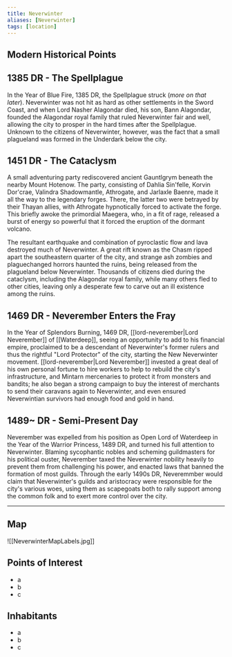 ```yaml
---
title: Neverwinter
aliases: [Neverwinter]
tags: [location]
---
```


## Modern Historical Points

## 1385 DR - The Spellplague
In the Year of Blue Fire, 1385 DR, the Spellplague struck (*more on that later*). Neverwinter was not hit as hard as other settlements in the Sword Coast, and when Lord Nasher Alagondar died, his son, Bann Alagondar, founded the Alagondar royal family that ruled Neverwinter fair and well, allowing the city to prosper in the hard times after the Spellplague. Unknown to the citizens of Neverwinter, however, was the fact that a small plagueland was formed in the Underdark below the city.

## 1451 DR - The Cataclysm
A small adventuring party rediscovered ancient Gauntlgrym beneath the nearby Mount Hotenow. The party, consisting of Dahlia Sin'felle, Korvin Dor'crae, Valindra Shadowmantle, Athrogate, and Jarlaxle Baenre, made it all the way to the legendary forges. There, the latter two were betrayed by their Thayan allies, with Athrogate hypnotically forced to activate the forge. This briefly awoke the primordial Maegera, who, in a fit of rage, released a burst of energy so powerful that it forced the eruption of the dormant volcano.

The resultant earthquake and combination of pyroclastic flow and lava destroyed much of Neverwinter. A great rift known as the Chasm ripped apart the southeastern quarter of the city, and strange ash zombies and plaguechanged horrors haunted the ruins, being released from the plagueland below Neverwinter. Thousands of citizens died during the cataclysm, including the Alagondar royal family, while many others fled to other cities, leaving only a desperate few to carve out an ill existence among the ruins.

## 1469 DR - Neverember Enters the Fray
In the Year of Splendors Burning, 1469 DR, [[lord-neverember|Lord Neverember]] of [[Waterdeep]], seeing an opportunity to add to his financial empire, proclaimed to be a descendant of Neverwinter's former rulers and thus the rightful "Lord Protector" of the city, starting the New Neverwinter movement. [[lord-neverember|Lord Neverember]] invested a great deal of his own personal fortune to hire workers to help to rebuild the city's infrastructure, and Mintarn mercenaries to protect it from monsters and bandits; he also began a strong campaign to buy the interest of merchants to send their caravans again to Neverwinter, and even ensured Neverwintian survivors had enough food and gold in hand. 

## 1489~ DR - Semi-Present Day
Neverember was expelled from his position as Open Lord of Waterdeep in the Year of the Warrior Princess, 1489 DR, and turned his full attention to Neverwinter. Blaming sycophantic nobles and scheming guildmasters for his political ouster, Neverember taxed the Neverwinter nobility heavily to prevent them from challenging his power, and enacted laws that banned the formation of most guilds. Through the early 1490s DR, Neveremmber would claim that Neverwinter's guilds and aristocracy were responsible for the city's various woes, using them as scapegoats both to rally support among the common folk and to exert more control over the city. 

****
## Map
![[NeverwinterMapLabels.jpg]]

## Points of Interest
- a
- b
- c

## Inhabitants
- a
- b
- c